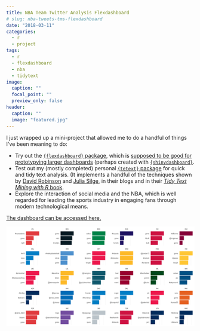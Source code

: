 ```yaml
---
title: NBA Team Twitter Analysis Flexdashboard
# slug: nba-tweets-tms-flexdashboard
date: "2018-03-11"
categories:
  - r
  - project
tags:
  - r
  - flexdashboard
  - nba
  - tidytext
image:
  caption: ""
  focal_point: ""
  preview_only: false
header:
  caption: ""
  image: "featured.jpg"
---
```


I just wrapped up a mini-project that allowed me to do a handful of
things I've been meaning to do:

-   Try out the [`{flexdashboard}`
    package](https://rmarkdown.rstudio.com/flexdashboard/), which is
    [supposed to be good for prototypying larger
    dashboards](/post/using-flexdashboard) (perhaps created with
    [`{shinydashboard}`](https://rstudio.github.io/shinydashboard/).
-   Test out my (mostly completed) personal [`{tetext}`
    package](https://github.com/tonyelhabr/tetext) for quick and tidy
    text analysis. (It implements a handful of the techniques shown by
    [David Robinson](http://varianceexplained.org/) and [Julia
    Silge](https://juliasilge.com/blog/), in their blogs and in their
    [*Tidy Text Mining with R* book](https://www.tidytextmining.com/).
-   Explore the interaction of social media and the NBA, which is well
    regarded for leading the sports industry in engaging fans through
    modern technological means.

[The dashboard can be accessed here.](nba-tms.html)

![](viz_unigram_cnts_facet.png)
